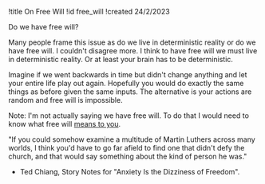 !title On Free Will
!id free_will
!created 24/2/2023

Do we have free will?

Many people frame this issue as do we live in deterministic reality or do we have free will. I couldn't disagree more. I think to have free will we must live in deterministic reality. Or at least your brain has to be deterministic.

Imagine if we went backwards in time but didn't change anything and let your entire life play out again. Hopefully you would do exactly the same things as before given the same inputs. The alternative is your actions are random and free will is impossible.

Note: I'm not actually saying we have free will. To do that I would need to know what free will <a href="#ship_of_theseus">means to you</a>.

"If you could somehow examine a multitude of Martin Luthers across many worlds, I think you'd have to go far afield to find one that didn't defy the church, and that would say something about the kind of person he was."
- Ted Chiang, Story Notes for "Anxiety Is the Dizziness of Freedom".